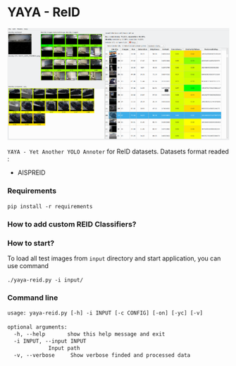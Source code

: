 
# YAYA - ReID
![title](doc/titleQt.png)

`YAYA - Yet Another YOLO Annoter` for ReID datasets. Datasets format readed :

  * AISPREID

### Requirements

`pip install -r requirements`


### How to add custom REID Classifiers?



### How to start?

To load all test images from `input` directory and start application, you can use command

`./yaya-reid.py -i input/`

### Command line

```shell
usage: yaya-reid.py [-h] -i INPUT [-c CONFIG] [-on] [-yc] [-v]

optional arguments:
  -h, --help       show this help message and exit
  -i INPUT, --input INPUT
             Input path
  -v, --verbose     Show verbose finded and processed data
```

